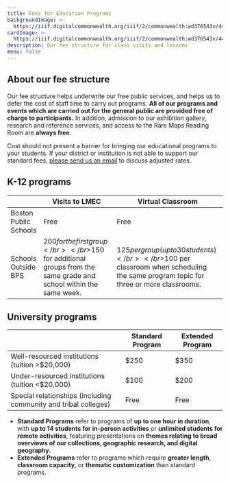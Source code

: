 ```yaml
---
title: Fees for Education Programs
backgroundImage: >-
  https://iiif.digitalcommonwealth.org/iiif/2/commonwealth:wd376543v/447,1188,4692,2233/,1200/0/default.jpg
cardImage: >-
  https://iiif.digitalcommonwealth.org/iiif/2/commonwealth:wd376543v/447,1188,4692,2233/,1200/0/default.jpg
description: Our fee structure for class visits and lessons
menu: false
---
```


## About our fee structure

Our fee structure helps underwrite our free public services, and helps us to defer the cost of staff time to carry out programs. **All of our programs and events which are carried out for the general public are provided free of charge to participants.** In addition, admission to our exhibition gallery, research and reference services, and access to the Rare Maps Reading Room are **always free**.

Cost should not present a barrier for bringing our educational programs to your students. If your district or institution is not able to support our standard fees, [please send us an email](mailto:info@leventhalmap.org) to discuss adjusted rates.

## K-12 programs

|  | Visits to LMEC | Virtual Classroom | Workshops
| --- | --- | --- | --- |
| Boston Public Schools | Free | Free | Free
| Schools Outside BPS | $200 for the first group</br></br>$150 for additional groups from the same grade and school within the same week. | $125 per group (up to 30 students)</br></br>$100 per classroom when scheduling the same program topic for three or more classrooms. | $275

## University programs

|  | Standard Program | Extended Program |
| --- | --- | --- |
| Well-resourced institutions (tuition >$20,000) | $250 | $350 |
| Under-resourced institutions (tuition \<$20,000) | $100 | $200 |
| Special relationships (including community and tribal colleges) | Free | Free |

* **Standard Programs** refer to programs of **up to one hour in duration**, with **up to 14 students for in-person activities** or **unlimited students for remote activities**, featuring presentations on **themes relating to broad overviews of our collections, geographic research, and digital geography.**
* **Extended Programs** refer to programs which require **greater length**, **classroom capacity**, or **thematic customization** than standard programs.
